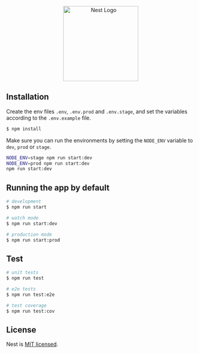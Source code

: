 <p align="center">
  <a href="http://nestjs.com/" target="blank"><img src="https://nestjs.com/img/logo-small.svg" width="200" alt="Nest Logo" /></a>
</p>




## Installation
Create the env files `.env`, `.env.prod` and `.env.stage`, and set the variables according to the `.env.example` file.

```bash
$ npm install
```

Make sure you can run the environments by setting the `NODE_ENV` variable to `dev`, `prod` or `stage`.

```bash
NODE_ENV=stage npm run start:dev
NODE_ENV=prod npm run start:dev
npm run start:dev
```

## Running the app by default

```bash
# development
$ npm run start

# watch mode
$ npm run start:dev

# production mode
$ npm run start:prod
```

## Test

```bash
# unit tests
$ npm run test

# e2e tests
$ npm run test:e2e

# test coverage
$ npm run test:cov
```

## License

Nest is [MIT licensed](LICENSE).
